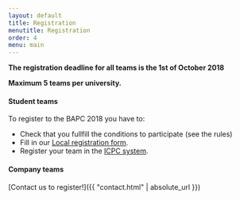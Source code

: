 ```yaml
---
layout: default
title: Registration
menutitle: Registration
order: 4
menu: main
---
```


**The registration deadline for all teams is the 1st of October 2018**

**Maximum 5 teams per university.**

#### Student teams
To register to the BAPC 2018 you have to:

<ul>
 <li>Check that you fullfill the conditions to participate (see the rules)</li>
 <li>Fill in our <a target="_blank" href="https://docs.google.com/forms/d/e/1FAIpQLSenaplzB2o0wjQwf37Eq5p2dL79YhE1bqaXq060N-hZopn_dQ/viewform?usp=sf_link">Local registration form</a>.</li> 
 <li>Register your team in the <a target="_blank" href="https://icpc.baylor.edu/regionals/finder/bapc-preliminaries-2018">ICPC system</a>.    </li>  
</ul>

#### Company teams
[Contact us to register!]({{ "contact.html" | absolute_url }})
